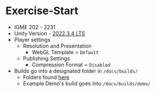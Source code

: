 # Exercise-Start

- IGME 202 - 2231
- Unity Version - [2022.3.4 LTS](https://unity.com/releases/editor/qa/lts-releases?version=2022.3)
- Player settings
  - Resolution and Presentation
    - WebGL Template = `Default`
  - Publishing Settings
    - Compression Format = `Disabled`
- Builds go into a designated folder in `/docs/builds/`
  - Folders found [here](/docs/builds/)
  - Example Demo's build goes into `/docs/builds/demo/`
